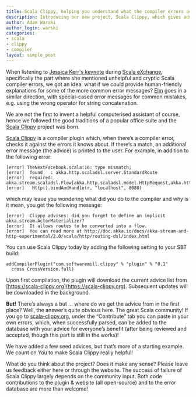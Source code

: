 ```yaml
---
title: Scala Clippy, helping you understand what the compiler errors actually mean
description: Introducing our new project, Scala Clippy, which gives advice to some common compiler errors
author: Adam Warski
author_login: warski
categories:
- scala
- clippy
- compiler
layout: simple_post
---
```


When listening to [Jessica Kerr's keynote](https://skillsmatter.com/skillscasts/6483-keynote-scaling-intelligence-moving-ideas-forward) during [Scala eXchange](https://skillsmatter.com/conferences/6862-scala-exchange-2015), specifically the part where she mentioned unhelpful and cryptic Scala compiler errors, we got an idea: what if we could provide human-friendly explanations for some of the more common error messages? [Elm](http://elm-lang.org/) goes in a similar direction, with special-cased error messages for common mistakes, e.g. using the wrong operator for string concatenation.

We are not the first to invent a helpful computerised assistant of course, hence we followed the good traditions of a popular office suite and the [Scala Clippy](https://www.scala-clippy.org) project was born.

[Scala Clippy](https://www.scala-clippy.org) is a compiler plugin which, when there’s a compiler error, checks it against the errors it knows about. If there’s a match, an additional error message (the advice) is printed to the user. For example, in addition to the following error:

```
[error] TheNextFacebook.scala:16: type mismatch;
[error]  found   : akka.http.scaladsl.server.StandardRoute
[error]  required: akka.stream.scaladsl.Flow[akka.http.scaladsl.model.HttpRequest,akka.http.scaladsl.model.HttpResponse,Any]
[error]   Http().bindAndHandle(r, "localhost", 8080)
```

which may leave you wondering what did you do to the compiler and why is it mean, you get the following message:

```
[error]  Clippy advises: did you forget to define an implicit akka.stream.ActorMaterializer?
[error]  It allows routes to be converted into a flow.
[error]  You can read more at http://doc.akka.io/docs/akka-stream-and-http-experimental/2.0/scala/http/routing-dsl/index.html

```

You can use Scala Clippy today by adding the following setting to your SBT build:

```
addCompilerPlugin("com.softwaremill.clippy" % "plugin" % "0.1" 
  cross CrossVersion.full)
```

Upon first compilation, the plugin will download the current advice list from [https://scala-clippy.org](https://scala-clippy.org). Subsequent updates will be downloaded in the background.

**But!** There’s always a but … where do we get the advice from in the first place? Well, the answer’s quite obvious here. The great Scala community! If you go to [scala-clippy.org](https://scala-clippy.org), under the “Contribute” tab you can paste in your own errors, which, when successfully parsed, can be added to the database with your advice for everyone’s benefit (after being reviewed and accepted, though this part is still in the works)!

We have added a few seed advices, but that’s more of a starting example. We count on You to make Scala Clippy really helpful!

What do you think about the project? Does it make any sense? Please leave us feedback either here or through the website. The success of failure of Scala Clippy largely depends on the community input. Both code contributions to the plugin & website (all open-source) and to the error database are more than welcome!

